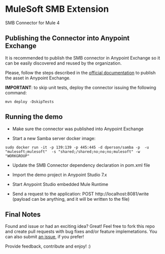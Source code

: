 # MuleSoft SMB Extension

SMB Connector for Mule 4

## Publishing the Connector into Anypoint Exchange

It is recommended to publish the SMB connector in Anypoint Exchange so it can be easily discovered and reused by the organization.

Please, follow the steps described in the [official documentation](https://docs.mulesoft.com/exchange/to-publish-assets-maven) to publish the asset in Anypoint Exchange.

**IMPORTANT**: to skip unit tests, deploy the connector issuing the following command:

```
mvn deploy -DskipTests
```

## Running the demo

- Make sure the connector was published into Anypoint Exchange

- Start a new Samba server docker image: 
```
sudo docker run -it -p 139:139 -p 445:445 -d dperson/samba -p  -u "mulesoft;mulesoft"  -s "shared;/shared;no;no;no;mulesoft" -w "WORKGROUP"
```

- Update the SMB Connector dependency declaration in pom.xml file

- Import the demo project in Anypoint Studio 7.x

- Start Anypoint Studio embedded Mule Runtime

- Send a request to the application: POST http://localhost:8081/write (payload can be anything, and it will be written to the file)


## Final Notes

Found and issue or had an exciting idea? Great! Feel free to fork this repo and create pull requests with bug fixes and/or feature implemetations. You can also submit [an issue](https://github.com/mulesoft-consulting/mule4-smb-connector-v2/issues), if you prefer!

Provide feedback, contribute and enjoy! :)
